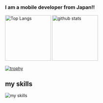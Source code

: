 ### I am a mobile developer  from  Japan!!
<p align="left"> 
  <img alt="Top Langs" height="150px" src="https://github-readme-stats.vercel.app/api/top-langs/?username=sawakishuto&layout=compact&show_icons=true&theme=onedark" />
  <img alt="github stats" height="150px" src="https://github-readme-stats.vercel.app/api?username=sawakishuto&theme=onedark&show_icons=ture" />
  
[![trophy](https://github-profile-trophy.vercel.app/?username=sawakishuto&theme=onedark&column=7
)](https://github.com/ryo-ma/github-profile-trophy)
## my skills
<img alt="my skills" src="https://skillicons.dev/icons?theme=light&perline=8&i=swift,python,js,html,css,jquery,nextjs,firebase,github" />

</p>


<!--
**sawakishuto/sawakishuto** is a ✨ _special_ ✨ repository because its `README.md` (this file) appears on your GitHub profile.

Here are some ideas to get you started:

- 🔭 I’m currently working on ...
- 🌱 I’m currently learning ...
- 👯 I’m looking to collaborate on ...
- 🤔 I’m looking for help with ...
- 💬 Ask me about ...
- 📫 How to reach me: ...
- 😄 Pronouns: ...
- ⚡ Fun fact: ...
-->
